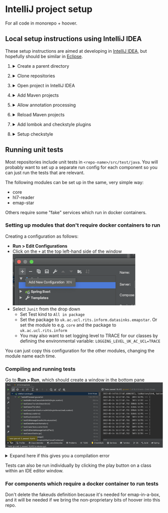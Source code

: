 # IntelliJ project setup

For all code in monorepo + hoover.

## Local setup instructions using IntelliJ IDEA

These setup instructions are aimed at developing in [IntelliJ IDEA](https://www.jetbrains.com/idea/), but hopefully should be similar in [Eclipse](https://www.eclipse.org/downloads/).

1. <details>
    <summary>Create a parent directory</summary>

   Create a directory where all the repositories, including this one, will be cloned
   e.g.

    ```bash
    mkdir ~/projects/EMAP
    ```
</details>

2. <details>
    <summary>Clone repositories</summary>

   This repo is now a monorepo that contains the source code from several pre-existing repos (Emap-Core Emap-Interchange Inform-DB emap-hl7-processor).

    ```bash
    cd ~/projects/EMAP
    git clone https://github.com/UCLH-DHCT/emap.git
    git clone https://github.com/inform-health-informatics/hoover.git
    ```

</details>

3. <details>
    <summary>Open project in IntelliJ IDEA</summary>

   <b>File > New > New Project From existing sources</b> and select this repository directory (e.g. `~/projects/EMAP/emap`). 
   When prompted, choose "Create project from existing sources"

   "Unmark All" if prompted to select source files for the project.
</details>

4. <details>
    <summary>Add Maven projects</summary>

   <b>File > Project Structure > Modules </b>
   
   Click the plus to add a new project and select the following `pom.xml` files

   - `core/pom.xml`
   - `emap-interchange/pom.xml`
   - `emap-star/pom.xml` - NOT to be confused with `emap/emap-star/emap-star/pom.xml` (which contains the Hibernate entity definitions, but requires the annotation preprocessor)!
   - `hl7-reader/pom.xml`
   - `../hoover/pom.xml` (outside this repo)

   If you add one by mistake, you can delete the project

   ![project root module](img/project-root-config.png)

</details>

5. <details>
    <summary>Allow annotation processing</summary>

   Go to <b>File > Settings > and searching for `processor`</b>
    - Check `enable annotation preprocessing`
    - Change the production sources directory to `classes` as below

   ![preprocessor](img/annotation_processor.png)
</details>

6. <details>
    <summary>Reload Maven projects</summary>

   In the `Maven` pane (which should now have appeared on the top right of the IDE),
   click **Reimport all maven projects** or **Reload**
</details>

7. <details>
    <summary>Add lombok and checkstyle plugins</summary>

   Go to <b>File > Settings > search for plugins</b>, search lombok and checkstyle and install them
</details>

8. <details>
    <summary>Setup checkstyle</summary>

   To allow checkstyle to be run go to <b>File > settings > search for checkstyle</b>
    - Set the version of checkstyle to the latest version
    - Click on the `+` to add a new checkstyle configuration

   ![checkstyle_setup](img/checkstyle_setup.png)

    - Make a description and select the checkstyle file `emap/emap-checker.xml`. When done, in the bottom panel of the IntelliJ select the inform rules to make the new configuration active.
      ![checkstyle](img/checkstyle.png)
</details>

## Running unit tests

Most repositories include unit tests in `<repo-name>/src/test/java`. 
You will probably want to set up a separate run config for each component so you can just
run the tests that are relevant.

The following modules can be set up in the same, very simple way:
- core
- hl7-reader
- emap-star

Others require some "fake" services which run in docker containers.

### Setting up modules that don't require docker containers to run

Creating a configuration as follows:
   - <b>Run > Edit Configurations</b>
   - Click on the `+` at the top left-hand side of the window
     ![new run](img/new_run.png)
   - Select `Junit` from the drop down
      - Set Test kind to `All in package`
      - Set the package to `uk.ac.ucl.rits.inform.datasinks.emapstar`. Or set the module to e.g. `core` and the package to `uk.ac.ucl.rits.inform`
      - You may also want to set logging level to TRACE for our classes by defining the environmental variable:
        `LOGGING_LEVEL_UK_AC_UCL=TRACE`

You can just copy this configuration for the other modules, changing the module name each time.

### Compiling and running tests

   Go to <b>Run > Run</b>, which should create a window in the bottom pane
   ![tests pass](img/test_pass.png)

<details>
   <summary>Expand here if this gives you a compilation error</summary>

This may be fixable like so:
   - Go to the maven pane on the right-hand side and
     run the Lifecycle `clean` goal for: `Inform Annotations` and `Inform-DB`.
     Then `clean` and then `install` on `Emap Star Schema`
   - After this then select the `Reload All Maven Projects` icon at the top of the same pane as shown below

     ![reload](img/reload_maven.png)

   - You may also need to run `Generate Sources and Update Folders For All Projects`
</details>

Tests can also be run individually by clicking the play button on a class within an IDE editor window.

### For components which require a docker container to run tests

Don't delete the fakeuds definition because it's needed for emap-in-a-box, and it will be needed if we bring the non-proprietary bits of hoover into this repo.
